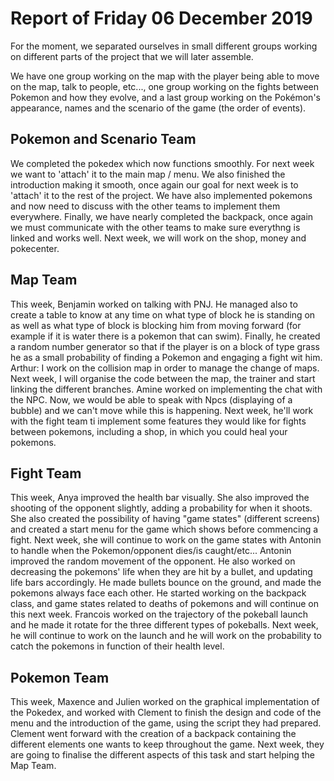 #  Report of Friday 06 December 2019

For the moment, we separated ourselves in small different groups working on different parts of the project that we will later assemble.

We have one group working on the map with the player being able to move on the map, talk to people, etc..., one group working on the fights between Pokemon and how they evolve, and a last group working on the Pokémon's appearance, names and the scenario of the game (the order of events).


## Pokemon and Scenario Team

We completed the pokedex which now functions smoothly. For next week we want to 'attach' it to the main map / menu. We also finished the introduction making it smooth, once again our goal for next week is to 'attach' it to the rest of the project. We have also implemented pokemons and now need to discuss with the other teams to implement them everywhere. Finally, we have nearly completed the backpack, once again we must communicate with the other teams to make sure everythng is linked and works well. Next week, we will work on the shop, money and pokecenter.

## Map Team

This week, Benjamin worked on talking with PNJ. He managed also to create a table to know at any time on what type of block he is standing on as well as what type of block is blocking him from moving forward (for example if it is water there is a pokemon that can swim). Finally, he created a random number generator so that if the player is on a block of type grass he as a small probability of finding a Pokemon and engaging a fight wit him. 
Arthur: I work on the collision map in order to manage the change of maps. Next week, I will organise the code between the map, the trainer and start linking the different branches.
Amine worked on implementing the chat with the NPC. Now, we would be able to speak with Npcs (displaying of a bubble) and we can't move while this is happening. Next week, he'll work with the fight team ti implement some features they would like for fights between pokemons, including a shop, in which you could heal your pokemons.

## Fight Team

This week, Anya improved the health bar visually. She also improved the shooting of the opponent slightly, adding a probability for when it shoots. She also created the possibility of having "game states" (different screens) and created a start menu for the game which shows before commencing a fight. Next week, she will continue to work on the game states with Antonin to handle when the Pokemon/opponent dies/is caught/etc...
Antonin improved the random movement of the opponent. He also worked on decreasing the pokemons' life when they are hit by a bullet, and updating life bars accordingly. He made bullets bounce on the ground, and made the pokemons always face each other. He started working on the backpack class, and game states related to deaths of pokemons and will continue on this next week.
Francois worked on the trajectory of the pokeball launch and he made it rotate for the three different types of pokeballs. Next week, he will continue to work on the launch and he will work on the probability to catch the pokemons in function of their health level. 

## Pokemon Team

This week, Maxence and Julien worked on the graphical implementation of the Pokedex, and worked with Clement to finish the design and code of the menu and the introduction of the game, using the script they had prepared. Clement went forward with the creation of a backpack containing the different elements one wants to keep throughout the game. Next week, they are going to finalise the different aspects of this task and start helping the Map Team.
